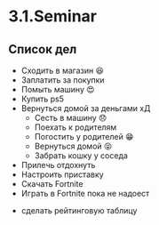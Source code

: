 # 3.1.Seminar

## Список дел

* Сходить в магазин :satisfied:
* Заплатить за покупки 
* Помыть машину :heart_eyes:
* Купить ps5
* Вернуться домой за деньгами хД
  * Сесть в машину :disappointed:
  * Поехать к родителям
  * Погостить у родителей :grin:
  * Вернуться домой :stuck_out_tongue_closed_eyes:
  * Забрать кошку у соседа
* Прилечь отдохнуть
* Настроить приставку
* Скачать Fortnite
* Играть в Fortnite пока не надоест

+ сделать рейтинговую таблицу
